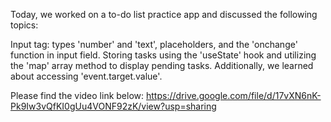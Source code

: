 Today, we worked on a to-do list practice app and discussed the following topics:

Input tag: types 'number' and 'text', placeholders, and the 'onchange' function in input field.
Storing tasks using the 'useState' hook and utilizing the 'map' array method to display pending tasks.
Additionally, we learned about accessing 'event.target.value'.

Please find the video link below:
https://drive.google.com/file/d/17vXN6nK-Pk9Iw3vQfKI0gUu4VONF92zK/view?usp=sharing
